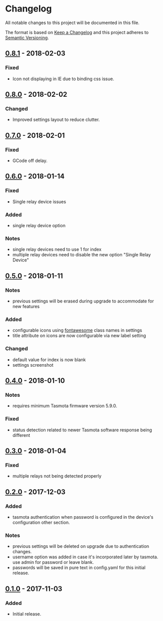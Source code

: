 # Changelog
All notable changes to this project will be documented in this file.

The format is based on [Keep a Changelog](http://keepachangelog.com/en/1.0.0/)
and this project adheres to [Semantic Versioning](http://semver.org/spec/v2.0.0.html).

## [0.8.1] - 2018-02-03
### Fixed
- Icon not displaying in IE due to binding css issue.

## [0.8.0] - 2018-02-02
### Changed
- Improved settings layout to reduce clutter.

## [0.7.0] - 2018-02-01
### Fixed
- GCode off delay.

## [0.6.0] - 2018-01-14
### Fixed
- Single relay device issues

### Added
- single relay device option

### Notes
- single relay devices need to use 1 for index
- multiple relay devices need to disable the new option "Single Relay Device"

## [0.5.0] - 2018-01-11
### Notes
- previous settings will be erased during upgrade to accommodate for new features

### Added
- configurable icons using [fontawesome](http://fontawesome.io/3.2.1/cheatsheet/) class names in settings
- title attribute on icons are now configurable via new label setting

### Changed
- default value for index is now blank
- settings screenshot

## [0.4.0] - 2018-01-10
### Notes
- requires minimum Tasmota firmware version 5.9.0.

### Fixed
- status detection related to newer Tasmota software response being different

## [0.3.0] - 2018-01-04
### Fixed
- multiple relays not being detected properly

## [0.2.0] - 2017-12-03
### Added
- tasmota authentication when password is configured in the device's configuration other section.

### Notes
- previous settings will be deleted on upgrade due to authentication changes.
- username option was added in case it's incorporated later by tasmota. use admin for password or leave blank.
- passwords will be saved in pure text in config.yaml for this initial release.

## [0.1.0] - 2017-11-03
### Added
- Initial release.

[0.8.1]: https://github.com/jneilliii/OctoPrint-Tasmota/tree/0.8.1
[0.8.0]: https://github.com/jneilliii/OctoPrint-Tasmota/tree/0.8.0
[0.7.0]: https://github.com/jneilliii/OctoPrint-Tasmota/tree/0.7.0
[0.6.0]: https://github.com/jneilliii/OctoPrint-Tasmota/tree/0.6.0
[0.5.0]: https://github.com/jneilliii/OctoPrint-Tasmota/tree/0.5.0
[0.4.0]: https://github.com/jneilliii/OctoPrint-Tasmota/tree/0.4.0
[0.3.0]: https://github.com/jneilliii/OctoPrint-Tasmota/tree/0.3.0
[0.2.0]: https://github.com/jneilliii/OctoPrint-Tasmota/tree/0.2.0
[0.1.0]: https://github.com/jneilliii/OctoPrint-Tasmota/tree/0.1.0
